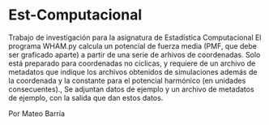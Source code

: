 # Est-Computacional
Trabajo de investigación para la asignatura de Estadística Computacional
El programa WHAM.py calcula un potencial de fuerza media (PMF, que debe ser graficado aparte) a partir de una serie de arhivos de coordenadas.
Solo está preparado para coordenadas no cíclicas, y requiere de un archivo de metadatos que indique los archivos obtenidos de simulaciones además de la coordenada y la constante para el potencial harmónico (en unidades consecuentes).,
Se adjuntan datos de ejemplo y un archivo de metadatos de ejemplo, con la salida que dan estos datos.


Por Mateo Barría
